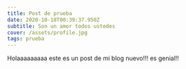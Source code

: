 ```yaml
---
title: Post de prueba
date: 2020-10-18T00:39:37.950Z
subtitle: Son un amor todos ustedes
cover: /assets/profile.jpg
tags: prueba
---
```

Holaaaaaaaaa este es un post de mi blog nuevo!!! es genial!!